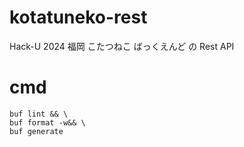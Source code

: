 # kotatuneko-rest

Hack-U 2024 福岡 こたつねこ ばっくえんど の Rest API

# cmd

```bash:github.com/rayfiyo/kotatuneko-rest
buf lint && \
buf format -w&& \
buf generate
```
